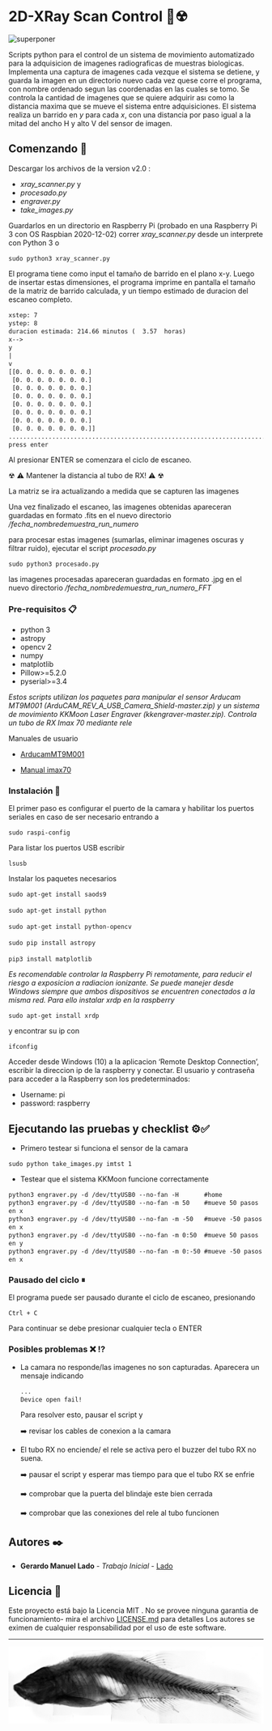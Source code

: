 # 2D-XRay Scan Control 🔬☢

![superponer](https://user-images.githubusercontent.com/77543157/135559269-e34afabd-3760-43ed-93ca-e18cb184d90e.jpg)

Scripts python para el control de un sistema de movimiento automatizado para la adquisicion de imagenes radiograficas de muestras biologicas.
Implementa una captura de imagenes cada vezque el sistema se detiene, y guarda la imagen en un directorio nuevo cada vez quese corre el programa, con nombre ordenado segun las coordenadas en las cuales se tomo. Se controla la cantidad de imagenes que se quiere adquirir ası como la distancia maxima que se mueve el sistema entre adquisiciones. El sistema realiza un barrido en *y* para cada *x*, con una distancia por paso igual a la mitad del ancho H y alto V del sensor de imagen. 

## Comenzando 🚀

Descargar los archivos de la version v2.0 : 
* *xray_scanner.py* y 
* *procesado.py*
* *engraver.py*
* *take_images.py*

Guardarlos en un directorio en Raspberry Pi (probado en una Raspberry Pi 3 con OS Raspbian 2020-12-02)
correr *xray_scanner.py* desde un interprete con Python 3 o 
```
sudo python3 xray_scanner.py
```
El programa tiene como input el tamaño de barrido en el plano x-y. Luego de insertar estas dimensiones, el programa imprime en pantalla el tamaño de la matriz de barrido calculada, y un tiempo estimado de duracion del escaneo completo.
```
xstep: 7
ystep: 8
duracion estimada: 214.66 minutos (  3.57  horas)
x-->
y
|
v
[[0. 0. 0. 0. 0. 0. 0.]
 [0. 0. 0. 0. 0. 0. 0.]
 [0. 0. 0. 0. 0. 0. 0.]
 [0. 0. 0. 0. 0. 0. 0.]
 [0. 0. 0. 0. 0. 0. 0.]
 [0. 0. 0. 0. 0. 0. 0.]
 [0. 0. 0. 0. 0. 0. 0.]
 [0. 0. 0. 0. 0. 0. 0.]]
....................................................................................
press enter
```

Al presionar ENTER se comenzara el ciclo de escaneo.

☢ ⚠ Mantener la distancia al tubo de RX! ⚠ ☢

La matriz se ira actualizando a medida que se capturen las imagenes

Una vez finalizado el escaneo, las imagenes obtenidas apareceran guardadas en formato .fits en el nuevo directorio */fecha_nombredemuestra_run_numero*

para procesar estas imagenes (sumarlas, eliminar imagenes oscuras y filtrar ruido), ejecutar el script *procesado.py*

```
sudo python3 procesado.py
```
las imagenes procesadas apareceran guardadas en formato .jpg en el nuevo directorio */fecha_nombredemuestra_run_numero_FFT*
### Pre-requisitos 📋
* python 3
* astropy
* opencv 2
* numpy
* matplotlib
* Pillow>=5.2.0
* pyserial>=3.4

_Estos scripts utilizan los paquetes para manipular el sensor Arducam MT9M001 (ArduCAM_REV_A_USB_Camera_Shield-master.zip)
y un sistema de movimiento KKMoon Laser Engraver (kkengraver-master.zip). Controla un tubo de RX Imax 70 mediante rele_

Manuales de usuario 

- [ArducamMT9M001 ](Arducam_MT9M001_DataSheet_C.pdf)

- [Manual imax70 ](https://github.com/ManuLado/2D-XRay_Scan_control/blob/e308626ca804fb6c267cc8a0bede5e536d1170f2/Manual%20imax70.pdf)
### Instalación 🔧



El primer paso es configurar el puerto de la camara y habilitar los puertos seriales en caso de ser necesario entrando a 

```
sudo raspi-config
```

Para listar los puertos USB escribir

```
lsusb
```

Instalar los paquetes necesarios

```
sudo apt-get install saods9

sudo apt-get install python

sudo apt-get install python-opencv

sudo pip install astropy

pip3 install matplotlib
```

_Es recomendable controlar la Raspberry Pi remotamente, para reducir el riesgo a exposicion a radiacion ionizante. Se puede manejer desde Windows siempre que ambos dispositivos se encuentren conectados a la misma red. Para ello instalar xrdp en la raspberry_
```
sudo apt-get install xrdp
```
y encontrar su ip con
```
ifconfig
```
Acceder desde Windows (10) a la aplicacion  ‘Remote Desktop Connection’, escribir la direccion ip de la raspberry y conectar.
El usuario y contraseña para acceder a la Raspberry son los predeterminados:
* Username: pi
* password: raspberry


## Ejecutando las pruebas y checklist ⚙️✅

* Primero testear si funciona el sensor de la camara
```
sudo python take_images.py imtst 1
```
* Testear que el sistema KKMoon funcione correctamente
```
python3 engraver.py -d /dev/ttyUSB0 --no-fan -H       #home
python3 engraver.py -d /dev/ttyUSB0 --no-fan -m 50    #mueve 50 pasos en x
python3 engraver.py -d /dev/ttyUSB0 --no-fan -m -50   #mueve -50 pasos en x
python3 engraver.py -d /dev/ttyUSB0 --no-fan -m 0:50  #mueve 50 pasos en y
python3 engraver.py -d /dev/ttyUSB0 --no-fan -m 0:-50 #mueve -50 pasos en x
```

### Pausado del ciclo ⏸

El programa puede ser pausado durante el ciclo de escaneo, presionando

```
Ctrl + C
```
Para continuar se debe presionar cualquier tecla o ENTER
### Posibles problemas ❌ ⁉️ 

* La camara no responde/las imagenes no son capturadas. Aparecera un mensaje indicando

   ```
   ...
   Device open fail!
   ```
   Para resolver esto, pausar el script y

   ➡️ revisar los cables de conexion a la camara

* El tubo RX no enciende/ el rele se activa pero el buzzer del tubo RX no suena.

   ➡️ pausar el script y esperar mas tiempo para que el tubo RX se enfrie
      
   ➡️ comprobar que la puerta del blindaje este bien cerrada
   
   ➡️ comprobar que las conexiones del rele al tubo funcionen


## Autores ✒️


* **Gerardo Manuel Lado** - *Trabajo Inicial* - [Lado](https://github.com/ManuLado)


## Licencia 📄

Este proyecto está bajo la Licencia MIT . No se provee ninguna garantia de funcionamiento- mira el archivo [LICENSE.md](https://github.com/ManuLado/2D-XRay_Scan_control/blob/3eca928331250517cc78e94c35404e0f9dcaa60b/LICENCE.md) para detalles
Los autores se eximen de cualquier responsabilidad por el uso de este software.


---

![zebra](https://github.com/ManuLado/2D-XRay_Scan_control/blob/3bbab40012a6ca1ad8d53f07fede8cd1fd8991b2/zebra3-yodo.jpg)

